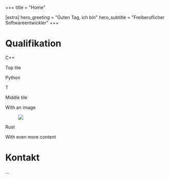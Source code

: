 +++
title = "Home"

[extra]
hero_greeting = "Guten Tag, ich bin"
hero_subtitle = "Freiberuflicher Softwareentwickler"
+++

# Qualifikation

<div class="tile is-ancestor">
    <div class="tile is-vertical is-8">
        <div class="tile">
            <div class="tile is-parent is-vertical">
                <article class="tile is-child notification is-primary">
                    <p class="title">C++</p>
                    <p class="subtitle">Top tile</p>
                </article>
                <article class="tile is-child notification is-warning">
                    <p class="title">Python</p>
                    <p class="subtitle">T</p>
                </article>
            </div>
            <div class="tile is-parent">
                <article class="tile is-child notification is-link">
                    <p class="title">Middle tile</p>
                    <p class="subtitle">With an image</p>
                    <figure class="image is-4by3">
                        <img src="https://bulma.io/images/placeholders/640x480.png">
                    </figure>
                </article>
            </div>
        </div>
    </div>
    <div class="tile is-parent">
        <article class="tile is-child notification is-success">
            <div class="content">
                <p class="title">Rust</p>
                <p class="subtitle">With even more content</p>
                <div class="content">
                    <!-- Content -->
                </div>
            </div>
        </article>
    </div>
</div>

# Kontakt

...